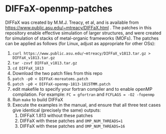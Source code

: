 # DIFFaX-openmp-patches
DIFFaX was created by M.M.J. Treacy, et al, and is available from https://www.public.asu.edu/~mtreacy/DIFFaX.html . The patches in this repository enable effective simulation of larger structures, and were created for simulation of stacks of metal-organic frameworks (MOFs). The patches can be applied as follows (for Linux, adjust as appropriate for other OSs):

1. `curl https://www.public.asu.edu/~mtreacy/DIFFaX_v1813.tar.gz > DIFFaX_v1813.tar.gz`
1. `tar -zxvf DIFFaX_v1813.tar.gz`
1. `cd DIFFaX_1813`
1. Download the two patch files from this repo
1. `patch -p0 < DIFFaX-moreatoms.patch`
1. `patch -p0 < DIFFaX-openmp-1813-1815TMM.patch`
1. edit makefile to specify your fortran compiler and to enable openMP compilation. For example: `FC = gfortran` and `FCFLAGS = -O2 -fopenmp`
1. Run `make` to build DIFFaX
1. Execute the examples in the manual, and ensure that all three test cases give identical (precisely the same) outputs:
   1. DIFFaX 1.813 without these patches
   1. DIFFaX with these patches and `OMP_NUM_THREADS=1`
   1. DIFFaX with these patches and `OMP_NUM_THREADS=16`
